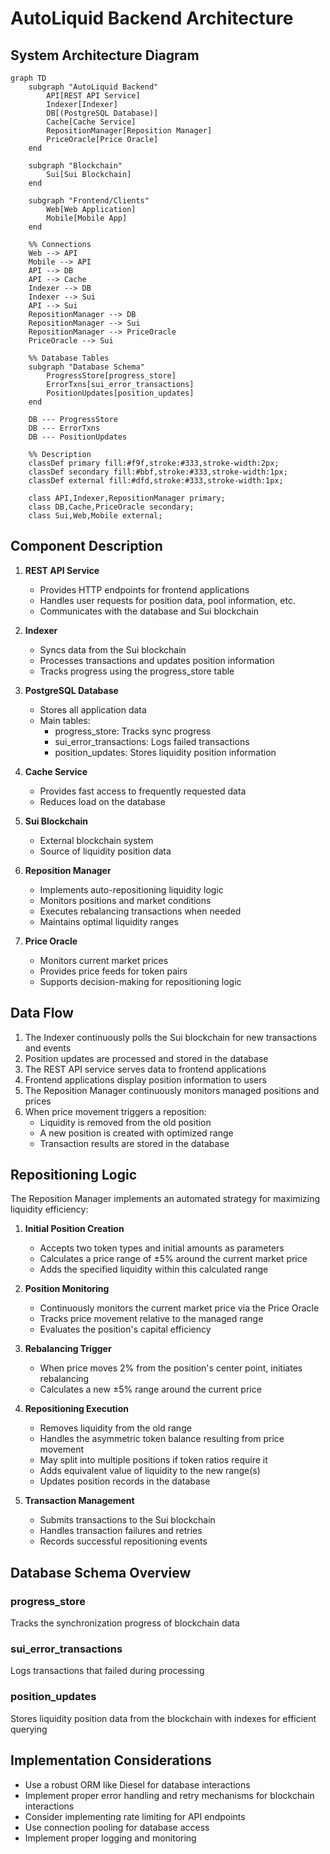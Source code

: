 # AutoLiquid Backend Architecture

## System Architecture Diagram

```mermaid
graph TD
    subgraph "AutoLiquid Backend"
        API[REST API Service]
        Indexer[Indexer]
        DB[(PostgreSQL Database)]
        Cache[Cache Service]
        RepositionManager[Reposition Manager]
        PriceOracle[Price Oracle]
    end

    subgraph "Blockchain"
        Sui[Sui Blockchain]
    end

    subgraph "Frontend/Clients"
        Web[Web Application]
        Mobile[Mobile App]
    end

    %% Connections
    Web --> API
    Mobile --> API
    API --> DB
    API --> Cache
    Indexer --> DB
    Indexer --> Sui
    API --> Sui
    RepositionManager --> DB
    RepositionManager --> Sui
    RepositionManager --> PriceOracle
    PriceOracle --> Sui
    
    %% Database Tables
    subgraph "Database Schema"
        ProgressStore[progress_store]
        ErrorTxns[sui_error_transactions]
        PositionUpdates[position_updates]
    end
    
    DB --- ProgressStore
    DB --- ErrorTxns
    DB --- PositionUpdates

    %% Description
    classDef primary fill:#f9f,stroke:#333,stroke-width:2px;
    classDef secondary fill:#bbf,stroke:#333,stroke-width:1px;
    classDef external fill:#dfd,stroke:#333,stroke-width:1px;
    
    class API,Indexer,RepositionManager primary;
    class DB,Cache,PriceOracle secondary;
    class Sui,Web,Mobile external;
```

## Component Description

1. **REST API Service**
   - Provides HTTP endpoints for frontend applications
   - Handles user requests for position data, pool information, etc.
   - Communicates with the database and Sui blockchain

2. **Indexer**
   - Syncs data from the Sui blockchain
   - Processes transactions and updates position information
   - Tracks progress using the progress_store table

3. **PostgreSQL Database**
   - Stores all application data
   - Main tables:
     - progress_store: Tracks sync progress
     - sui_error_transactions: Logs failed transactions
     - position_updates: Stores liquidity position information

4. **Cache Service**
   - Provides fast access to frequently requested data
   - Reduces load on the database

5. **Sui Blockchain**
   - External blockchain system
   - Source of liquidity position data

6. **Reposition Manager**
   - Implements auto-repositioning liquidity logic
   - Monitors positions and market conditions
   - Executes rebalancing transactions when needed
   - Maintains optimal liquidity ranges

7. **Price Oracle**
   - Monitors current market prices
   - Provides price feeds for token pairs
   - Supports decision-making for repositioning logic

## Data Flow

1. The Indexer continuously polls the Sui blockchain for new transactions and events
2. Position updates are processed and stored in the database
3. The REST API service serves data to frontend applications
4. Frontend applications display position information to users
5. The Reposition Manager continuously monitors managed positions and prices
6. When price movement triggers a reposition:
   - Liquidity is removed from the old position
   - A new position is created with optimized range
   - Transaction results are stored in the database

## Repositioning Logic

The Reposition Manager implements an automated strategy for maximizing liquidity efficiency:

1. **Initial Position Creation**
   - Accepts two token types and initial amounts as parameters
   - Calculates a price range of ±5% around the current market price
   - Adds the specified liquidity within this calculated range

2. **Position Monitoring**
   - Continuously monitors the current market price via the Price Oracle
   - Tracks price movement relative to the managed range
   - Evaluates the position's capital efficiency

3. **Rebalancing Trigger**
   - When price moves 2% from the position's center point, initiates rebalancing
   - Calculates a new ±5% range around the current price

4. **Repositioning Execution**
   - Removes liquidity from the old range
   - Handles the asymmetric token balance resulting from price movement
   - May split into multiple positions if token ratios require it
   - Adds equivalent value of liquidity to the new range(s)
   - Updates position records in the database

5. **Transaction Management**
   - Submits transactions to the Sui blockchain
   - Handles transaction failures and retries
   - Records successful repositioning events

## Database Schema Overview

### progress_store

Tracks the synchronization progress of blockchain data

### sui_error_transactions

Logs transactions that failed during processing

### position_updates

Stores liquidity position data from the blockchain with indexes for efficient querying


## Implementation Considerations

- Use a robust ORM like Diesel for database interactions
- Implement proper error handling and retry mechanisms for blockchain interactions
- Consider implementing rate limiting for API endpoints
- Use connection pooling for database access
- Implement proper logging and monitoring
